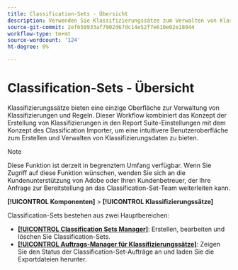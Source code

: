 ```yaml
---
title: Classification-Sets - Übersicht
description: Verwenden Sie Klassifizierungssätze zum Verwalten von Klassifizierungsdaten.
source-git-commit: 2ef658933af7902d67dc14e52f7e610e02e18044
workflow-type: tm+mt
source-wordcount: '124'
ht-degree: 0%

---
```



# Classification-Sets - Übersicht

Klassifizierungssätze bieten eine einzige Oberfläche zur Verwaltung von Klassifizierungen und Regeln. Dieser Workflow kombiniert das Konzept der Erstellung von Klassifizierungen in den Report Suite-Einstellungen mit dem Konzept des Classification Importer, um eine intuitivere Benutzeroberfläche zum Erstellen und Verwalten von Klassifizierungsdaten zu bieten.

>[!NOTE]
>
>Diese Funktion ist derzeit in begrenztem Umfang verfügbar. Wenn Sie Zugriff auf diese Funktion wünschen, wenden Sie sich an die Kundenunterstützung von Adobe oder Ihren Kundenbetreuer, der Ihre Anfrage zur Bereitstellung an das Classification-Set-Team weiterleiten kann.

**[!UICONTROL Komponenten]** > **[!UICONTROL Klassifizierungssätze]**

Classification-Sets bestehen aus zwei Hauptbereichen:

* [**[!UICONTROL Classification Sets Manager]**](set-manager.md): Erstellen, bearbeiten und löschen Sie Classification-Sets.
* [**[!UICONTROL Auftrags-Manager für Klassifizierungssätze]**](job-manager.md): Zeigen Sie den Status der Classification-Set-Aufträge an und laden Sie die Exportdateien herunter.
